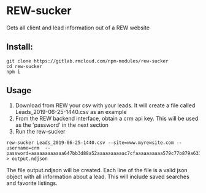 REW-sucker
===========

Gets all client and lead information out of a REW website

Install:
--------

    git clone https://gitlab.rmcloud.com/npm-modules/rew-sucker
    cd rew-sucker
    npm i

Usage
-----

  1. Download from REW your csv with your leads. It will create a file called Leads_2019-06-25-1440.csv as an example
  2. From the REW backend interface, obtain a crm api key. This will be used as the 'password' in the next section
  3. Run the rew-sucker


    rew-sucker Leads_2019-06-25-1440.csv --site=www.myrewsite.com --username=crm  --password=aaaaaaaaaaaa647bb3d88a52aaaaaaaaaac7cfaaaaaaaaaa579c77b879a633baa > output.ndjson

The file output.ndjson will be created. Each line of the file is a valid json object with all information about a lead. This will include saved searches and favorite listings.
